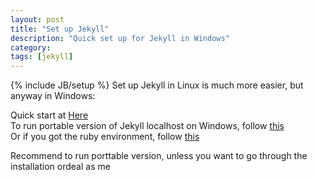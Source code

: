 ```yaml
---
layout: post
title: "Set up Jekyll"
description: "Quick set up for Jekyll in Windows"
category: 
tags: [jekyll]
---
```

{% include JB/setup %}
Set up Jekyll in Linux is much more easier, but anyway in Windows:  

Quick start at [Here](http://jekyllbootstrap.com/usage/jekyll-quick-start.html)  
To run portable version of Jekyll localhost on Windows, follow [this](http://www.madhur.co.in/blog/2013/07/20/buildportablejekyll.html)  
Or if you got the ruby environment, follow [this](http://www.madhur.co.in/blog/2011/09/01/runningjekyllwindows.html)  

Recommend to run porttable version, unless you want to go through the installation ordeal as me  